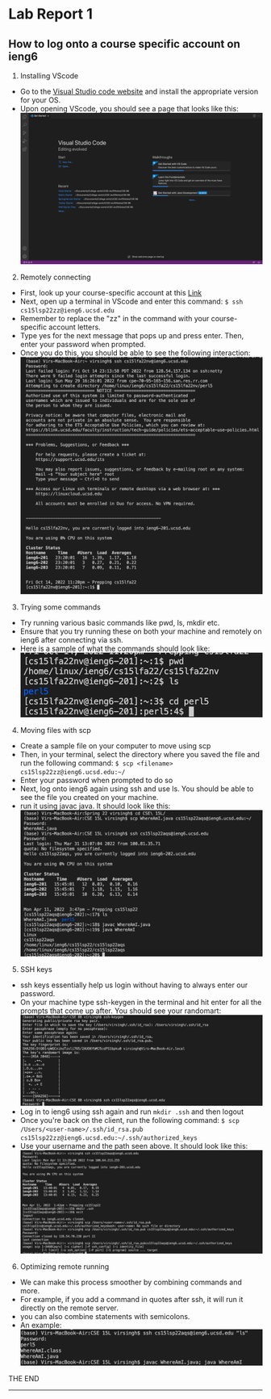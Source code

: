 # Lab Report 1

## How to log onto a course specific account on ieng6

1. Installing VScode
* Go to the [Visual Studio code website](https://code.visualstudio.com/) and install the appropriate version for your OS.
* Upon opening VScode, you should see a page that looks like this: 
![Vscode opening page](https://github.com/virsinghh/cse15l-lab-reports/blob/main/VScode%20opening.png?raw=true)

2. Remotely connecting
* First, look up your course-specific account at this [Link](https://sdacs.ucsd.edu/~icc/index.php)
* Next, open up a terminal in VScode and enter this command: `$ ssh cs15lsp22zz@ieng6.ucsd.edu`
* Remember to replace the "zz" in the command with your course-specific account letters.
* Type yes for the next message that pops up and press enter. Then, enter your password when prompted.
* Once you do this, you should be able to see the following interaction: ![Connecting remotely](https://github.com/virsinghhh/cse15l-lab-reports/blob/main/Screenshot%202022-10-14%20at%2011.20.42%20PM.png)

3. Trying some commands
* Try running various basic commands like pwd, ls, mkdir etc.
* Ensure that you try running these on both your machine and remotely on ieng6 after connecting via ssh.
* Here is a sample of what the commands should look like: ![Trying commands](https://github.com/virsinghhh/cse15l-lab-reports/blob/main/Screenshot%202022-10-14%20at%2011.21.30%20PM.png)

4. Moving files with scp
* Create a sample file on your computer to move using scp
* Then, in your terminal, select the directory where you saved the file and run the following command: `$ scp <filename> cs15lsp22zz@ieng6.ucsd.edu:~/`
* Enter your password when prompted to do so
* Next, log onto ieng6 again using ssh and use ls. You should be able to see the file you created on your machine.
* run it using javac java. It should look like this:![Moving files](https://github.com/virsinghh/cse15l-lab-reports/blob/main/scp.png?raw=true)

5. SSH keys
* ssh keys essentially help us login without having to always enter our password.
* On your machine type ssh-keygen in the terminal and hit enter for all the prompts that come up after. You should see your randomart: ![ssh-keygen](https://github.com/virsinghh/cse15l-lab-reports/blob/main/ssh-keygen%201.png?raw=true)
* Log in to ieng6 using ssh again and run `mkdir .ssh` and then logout
* Once you're back on the client, run the following command: `$ scp /Users/<user-name>/.ssh/id_rsa.pub
cs15lsp22zz@ieng6.ucsd.edu:~/.ssh/authorized_keys`
* Use your username and the path seen above. It should look like this: ![ssh-keygen](https://github.com/virsinghh/cse15l-lab-reports/blob/main/ssh-keygen%202.png?raw=true)

6. Optimizing remote running
* We can make this process smoother by combining commands and more.
* For example, if you add a command in quotes after ssh, it will run it directly on the remote server. 
* you can also combine statements with semicolons.
* An example: ![smooth remote running](https://github.com/virsinghh/cse15l-lab-reports/blob/main/optimizing%20remote.png?raw=true)

THE END

---
